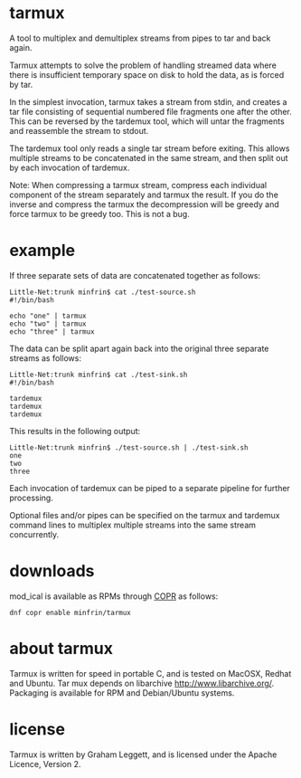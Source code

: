 # tarmux
A tool to multiplex and demultiplex streams from pipes to tar and back again.

Tarmux attempts to solve the problem of handling streamed data where there
is insufficient temporary space on disk to hold the data, as is forced by
tar.

In the simplest invocation, tarmux takes a stream from stdin, and creates
a tar file consisting of sequential numbered file fragments one after the
other. This can be reversed by the tardemux tool, which will untar the
fragments and reassemble the stream to stdout.

The tardemux tool only reads a single tar stream before exiting. This allows
multiple streams to be concatenated in the same stream, and then split out
by each invocation of tardemux.

Note: When compressing a tarmux stream, compress each individual component
of the stream separately and tarmux the result. If you do the inverse and
compress the tarmux the decompression will be greedy and force tarmux to
be greedy too. This is not a bug.

# example

If three separate sets of data are concatenated together as follows:

```
Little-Net:trunk minfrin$ cat ./test-source.sh 
#!/bin/bash

echo "one" | tarmux
echo "two" | tarmux
echo "three" | tarmux
```

The data can be split apart again back into the original three separate
streams as follows:

```
Little-Net:trunk minfrin$ cat ./test-sink.sh 
#!/bin/bash

tardemux
tardemux
tardemux
```

This results in the following output:

```
Little-Net:trunk minfrin$ ./test-source.sh | ./test-sink.sh 
one
two
three
```

Each invocation of tardemux can be piped to a separate pipeline for further
processing.

Optional files and/or pipes can be specified on the tarmux and tardemux
command lines to multiplex multiple streams into the same stream concurrently.

# downloads

mod_ical is available as RPMs through [COPR] as follows:

```
dnf copr enable minfrin/tarmux
```

# about tarmux

Tarmux is written for speed in portable C, and is tested on MacOSX, Redhat
and Ubuntu. Tar mux depends on libarchive http://www.libarchive.org/.
Packaging is available for RPM and Debian/Ubuntu systems.

# license

Tarmux is written by Graham Leggett, and is licensed under the Apache
Licence, Version 2.

  [COPR]: <https://copr.fedorainfracloud.org/coprs/minfrin/tarmux/>
